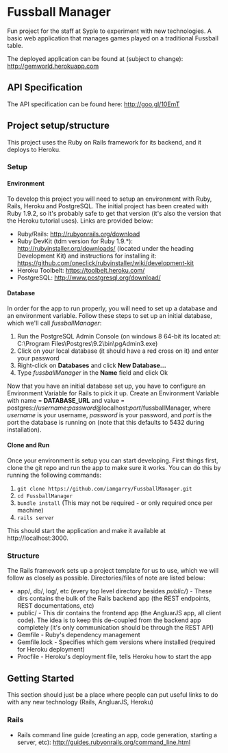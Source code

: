 # Fussball Manager

Fun project for the staff at Syple to experiment with new technologies. A basic web application that manages games played on a traditional Fussball table.

The deployed application can be found at (subject to change):
http://gemworld.herokuapp.com

## API Specification

The API specification can be found here:
http://goo.gl/10EmT

## Project setup/structure

This project uses the Ruby on Rails framework for its backend, and it deploys to Heroku.

### Setup

#### Environment

To develop this project you will need to setup an environment with Ruby, Rails, Heroku and PostgreSQL. The initial project has been created 
with Ruby 1.9.2, so it's probably safe to get that version (it's also the version that the Heroku tutorial uses). Links are provided below:

* Ruby/Rails: http://rubyonrails.org/download
* Ruby DevKit (tdm version for Ruby 1.9.*): http://rubyinstaller.org/downloads/ (located under the heading Development Kit)
  and instructions for installing it: https://github.com/oneclick/rubyinstaller/wiki/development-kit
* Heroku Toolbelt: https://toolbelt.heroku.com/
* PostgreSQL: http://www.postgresql.org/download/

#### Database

In order for the app to run properly, you will need to set up a database and an environment variable.
Follow these steps to set up an initial database, which we'll call *fussballManager*:

1. Run the PostgreSQL Admin Console (on windows 8 64-bit its located at: C:\Program Files\Postgres\9.2\bin\pgAdmin3.exe)
2. Click on your local database (it should have a red cross on it) and enter your password
3. Right-click on **Databases** and click **New Database...**
4. Type *fussballManager* in the **Name** field and click Ok

Now that you have an initial database set up, you have to configure an Environment Variable for Rails to pick it up.
Create an Environment Variable with name = **DATABASE_URL** and value = postgres://*username*:*password*@localhost:*port*/fussballManager,
where *username* is your username, *password* is your password, and *port* is the port the database is running on (note that
this defaults to 5432 during installation).

#### Clone and Run

Once your environment is setup you can start developing. First things first, clone the git repo and run the app to make sure it works. You can do this
by running the following commands:

1. `git clone https://github.com/iamgarry/FussballManager.git`
2. `cd FussballManager`
3. `bundle install` (This may not be required - or only required once per machine)
4. `rails server`

This should start the application and make it available at http://localhost:3000.

### Structure

The Rails framework sets up a project template for us to use, which we will follow as closely as possible. Directories/files of note are listed below:

* app/, db/, log/, etc (every top level directory besides *public/*) - These dirs contains the bulk of the Rails backend app (the REST endpoints, REST documentations, etc)
* public/ - This dir contains the frontend app (the AngluarJS app, all client code). The idea is to keep this de-coupled 
			from the backend app completely (it's only communication should be through the REST API)
* Gemfile - Ruby's dependency management
* Gemfile.lock - Specifies which gem versions where installed (required for Heroku deployment)
* Procfile - Heroku's deployment file, tells Heroku how to start the app

## Getting Started

This section should just be a place where people can put useful links to do with any new technology (Rails, AngluarJS, Heroku)

### Rails

* Rails command line guide (creating an app, code generation, starting a server, etc): http://guides.rubyonrails.org/command_line.html  
